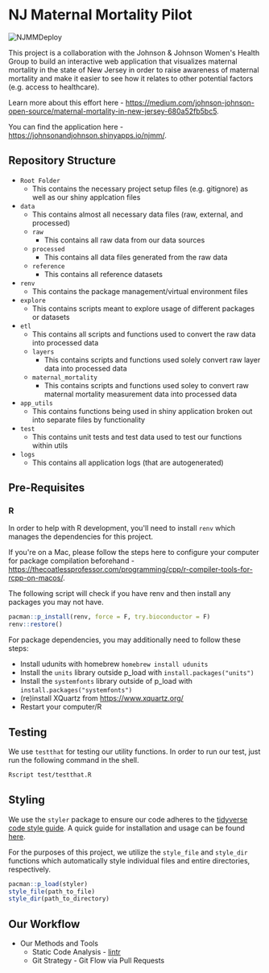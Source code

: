 # __NJ Maternal Mortality Pilot__

![NJMMDeploy](https://github.com/johnsonandjohnson/njmm/workflows/NJMMDeploy/badge.svg?branch=main)

This project is a collaboration with the Johnson & Johnson Women's Health Group
to build an interactive web application that visualizes maternal mortality
in the state of New Jersey in order to raise awareness of maternal mortality
and make it easier to see how it relates to other potential factors
(e.g. access to healthcare).

Learn more about this effort here - https://medium.com/johnson-johnson-open-source/maternal-mortality-in-new-jersey-680a52fb5bc5.

You can find the application here - https://johnsonandjohnson.shinyapps.io/njmm/.


##  Repository Structure
- `Root Folder`
  - This contains the necessary project setup files (e.g. gitignore) as well as our shiny applcation files
- `data`
  - This contains almost all necessary data files (raw, external, and processed)
  - `raw`
    - This contains all raw data from our data sources
  - `processed`
    - This contains all data files generated from the raw data
  - `reference`
    - This contains all reference datasets
- `renv`
  - This contains the package management/virtual environment files
- `explore`
  - This contains scripts meant to explore usage of different packages or datasets
- `etl`
  - This contains all scripts and functions used to convert the raw data into processed data
  - `layers`
    - This contains scripts and functions used solely convert raw layer data into processed data
  - `maternal_mortality`
    - This contains scripts and functions used soley to convert raw maternal mortality measurement data
    into processed data
- `app_utils`
  - This contains functions being used in shiny application broken out into separate files by functionality
- `test`
  - This contains unit tests and test data used to test our functions within utils
- `logs`
  - This contains all application logs (that are autogenerated)


## Pre-Requisites
### R
In order to help with R development, you'll need to install `renv` which manages the dependencies for this project.

If you're on a Mac, please follow the steps here to configure your computer for package compilation beforehand - https://thecoatlessprofessor.com/programming/cpp/r-compiler-tools-for-rcpp-on-macos/.

The following script will check if you have renv and then install any packages you may not have.

```r
pacman::p_install(renv, force = F, try.bioconductor = F)
renv::restore()
```

For package dependencies, you may additionally need to follow these steps:

- Install udunits with homebrew `homebrew install udunits`
- Install the `units` library outside p_load with `install.packages("units")`
- Install the `systemfonts` library outside of p_load with `install.packages("systemfonts")`
- (re)install XQuartz from https://www.xquartz.org/ 
- Restart your computer/R

## Testing
We use `testthat` for testing our utility functions. In order to run our test, just run the following command
in the shell.

```bash
Rscript test/testthat.R
```

## Styling
We use the `styler` package to ensure our code adheres to the [tidyverse code style guide](https://style.tidyverse.org/). A quick guide for installation and usage can be found [here](https://styler.r-lib.org/).

For the purposes of this project, we utilize the `style_file` and `style_dir` functions which automatically style individual files and entire directories, respectively. 

```r
pacman::p_load(styler)
style_file(path_to_file)
style_dir(path_to_directory)
```

## Our Workflow
- Our Methods and Tools
  - Static Code Analysis - [lintr](https://github.com/jimhester/lintr)
  - Git Strategy - Git Flow via Pull Requests
